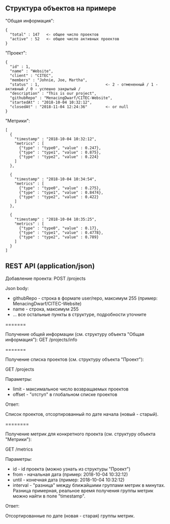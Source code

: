 ## Структура объектов на примере

"Общая информация":

    {
      "total" : 147   <- общее число проектов
      "active" : 52   <- общее число активных проектов
    }
    

"Проект":

    {
      "id" : 1,
      "name" : "Website",
      "client" : "CITEC",
      "members" : "Johnie, Joe, Martha",
      "status" : 1,                             <- 2 - отмененный / 1 - активный / 0 - успешно закрытый /
      "description" : "This is our project",
      "githubRepo" : "MenacingDwarf/CITEC-Website",
      "startedAt" : "2018-10-04 10:32:12",
      "closedAt" : "2018-11-04 12:24:36"        <- or null
    }

"Метрики":

    [
      {
        "timestamp" : "2018-10-04 10:32:12",
        "metrics" : [
          {"type" : "type0", "value" : 0.247},      
          {"type" : "type1", "value" : 0.875},
          {"type" : "type2", "value" : 0.224}
        ]
      },
    
      {
        "timestamp" : "2018-10-04 10:34:54",
        "metrics" : [
          {"type" : "type0", "value" : 0.275},
          {"type" : "type1", "value" : 0.8474},
          {"type" : "type2", "value" : 0.422}
        ]
      },
    
      {
        "timestamp" : "2018-10-04 10:35:25",
        "metrics" : [
          {"type" : "type0", "value" : 0.17},
          {"type" : "type1", "value" : 0.4778},
          {"type" : "type2", "value" : 0.789}
        ]
      }
    ]


## REST API (application/json)

Добавление проекта: POST /projects 

Json body: 

* githubRepo - строка в формате user/repo, максимум 255 (пример: MenacingDwarf/CITEC-Website)
* name - строка, максимум 255
* ... все остальные пункты в структуре, подробности уточните

=======

Получение общей информации (см. структуру объекта "Общая информация"): GET /projects/info

=======

Получение списка проектов (см. структуру объекта "Проект"):

GET /projects

Параметры:

* limit - максимальное число возвращаемых проектов
* offset - "отступ" в глобальном списке проектов

Ответ:

Список проектов, отсортированный по дате начала (новый - старый).

========

Получение метрик для конкретного проекта (см. структуру объекта "Метрики"):

GET /metrics

Параметры:

* id - id проекта (можно узнать из структуры "Проект")
* from - начальная дата (пример: 2018-10-04 10:32:12)
* until - конечная дата (пример: 2018-10-04 10:32:12)
* interval - "разница" между ближайшими группами метрик в минутах. 
Разница примерная, реальное время получения группы метрик можно найти в поле "timestamp".

Ответ:

Отсортированные по дате (новая - старая) группы метрик. 